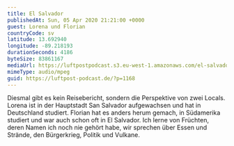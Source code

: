 ```yaml
---
title: El Salvador
publishedAt: Sun, 05 Apr 2020 21:21:00 +0000
guest: Lorena und Florian
countryCode: sv
latitude: 13.692940
longitude: -89.218193
durationSeconds: 4186
byteSize: 83861167
mediaUrl: https://luftpostpodcast.s3.eu-west-1.amazonaws.com/el-salvador.mp3
mimeType: audio/mpeg
guid: https://luftpost-podcast.de/?p=1168
---
```


Diesmal gibt es kein Reisebericht, sondern die Perspektive von zwei Locals. Lorena ist in der Hauptstadt San Salvador aufgewachsen und hat in Deutschland studiert. Florian hat es anders herum gemach, in Südamerika studiert und war auch schon oft in El Salvador. Ich lerne von Früchten, deren Namen ich noch nie gehört habe, wir sprechen über Essen und Strände, den Bürgerkrieg, Politik und Vulkane.
